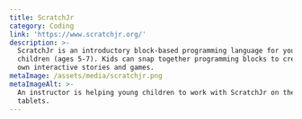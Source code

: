```yaml
---
title: ScratchJr
category: Coding
link: 'https://www.scratchjr.org/'
description: >-
  ScratchJr is an introductory block-based programming language for young
  children (ages 5-7). Kids can snap together programming blocks to create their
  own interactive stories and games. 
metaImage: /assets/media/scratchjr.png
metaImageAlt: >-
  An instructor is helping young children to work with ScratchJr on their
  tablets.
---
```

